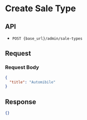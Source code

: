 # Create Sale Type

## API

- `POST {base_url}/admin/sale-types`

## Request

### Request Body

```json
{
  "title": "Automibile"
}
```


## Response

```json
{}
```
